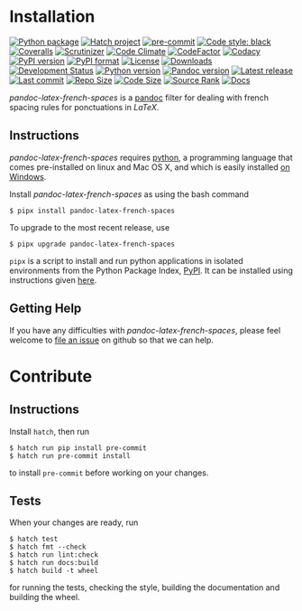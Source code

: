 Installation
============

[![Python package](https://github.com/chdemko/pandoc-latex-french-spaces/workflows/Python%20package/badge.svg?branch=develop)](https://github.com/chdemko/pandoc-latex-french-spaces/actions/workflows/python-package.yml)
[![Hatch project](https://img.shields.io/badge/%F0%9F%A5%9A-Hatch-4051b5.svg)](https://github.com/pypa/hatch)
[![pre-commit](https://img.shields.io/badge/pre--commit-enabled-brightgreen?logo=pre-commit)](https://github.com/pre-commit/pre-commit)
[![Code style: black](https://img.shields.io/badge/code%20style-black-000000.svg)](https://pypi.org/project/black/)
[![Coveralls](https://img.shields.io/coveralls/github/chdemko/pandoc-latex-french-spaces/develop.svg?logo=Codecov&logoColor=white)](https://coveralls.io/github/chdemko/pandoc-latex-french-spaces?branch=develop)
[![Scrutinizer](https://img.shields.io/scrutinizer/g/chdemko/pandoc-latex-french-spaces.svg?logo=scrutinizer)](https://scrutinizer-ci.com/g/chdemko/pandoc-latex-french-spaces/)
[![Code Climate](https://codeclimate.com/github/chdemko/pandoc-latex-french-spaces/badges/gpa.svg)](https://codeclimate.com/github/chdemko/pandoc-latex-french-spaces/)
[![CodeFactor](https://img.shields.io/codefactor/grade/github/chdemko/pandoc-latex-french-spaces/develop.svg?logo=codefactor)](https://www.codefactor.io/repository/github/chdemko/pandoc-latex-french-spaces)
[![Codacy](https://img.shields.io/codacy/grade/2548c9dc7d39429597188a9df6e0d1a0.svg?logo=codacy)](https://app.codacy.com/gh/chdemko/pandoc-latex-french-spaces/dashboard)
[![PyPI version](https://img.shields.io/pypi/v/pandoc-latex-french-spaces.svg?logo=pypi&logoColor=white)](https://pypi.org/project/pandoc-latex-french-spaces/)
[![PyPI format](https://img.shields.io/pypi/format/pandoc-latex-french-spaces.svg?logo=pypi&logoColor=white)](https://pypi.org/project/pandoc-latex-french-spaces/)
[![License](https://img.shields.io/pypi/l/pandoc-latex-french-spaces.svg?logo=pypi&logoColor=white)](https://raw.githubusercontent.com/chdemko/pandoc-latex-french-spaces/develop/LICENSE)
[![Downloads](https://img.shields.io/pypi/dm/pandoc-latex-french-spaces?logo=pypi&logoColor=white)](https://pepy.tech/project/pandoc-latex-french-spaces)
[![Development Status](https://img.shields.io/pypi/status/pandoc-latex-french-spaces.svg?logo=pypi&logoColor=white)](https://pypi.org/project/pandoc-latex-french-spaces/)
[![Python version](https://img.shields.io/pypi/pyversions/pandoc-latex-french-spaces.svg?logo=Python&logoColor=white)](https://pypi.org/project/pandoc-latex-french-spaces/)
[![Pandoc version](https://img.shields.io/badge/pandoc-2.11%20|%202.12%20|%202.13%20|%202.14%20|%202.15%20|%202.16%20|%202.17%20|%202.18%20|%202.19%20|%203.0%20|%203.1%20|%203.2%20|%203.3%20|%203.4%20|%203.5-blue.svg?logo=markdown)](https://pandoc.org/)
[![Latest release](https://img.shields.io/github/release-date/chdemko/pandoc-latex-french-spaces.svg?logo=github)](https://github.com/chdemko/pandoc-latex-french-spaces/releases)
[![Last commit](https://img.shields.io/github/last-commit/chdemko/pandoc-latex-french-spaces/develop?logo=github)](https://github.com/chdemko/pandoc-latex-french-spaces/commit/develop/)
[![Repo Size](https://img.shields.io/github/repo-size/chdemko/pandoc-latex-french-spaces.svg?logo=github)](http://pandoc-latex-french-spaces.readthedocs.io/en/latest/)
[![Code Size](https://img.shields.io/github/languages/code-size/chdemko/pandoc-latex-french-spaces.svg?logo=github)](http://pandoc-latex-french-spaces.readthedocs.io/en/latest/)
[![Source Rank](https://img.shields.io/librariesio/sourcerank/pypi/pandoc-latex-french-spaces.svg?logo=libraries.io&logoColor=white)](https://libraries.io/pypi/pandoc-latex-french-spaces)
[![Docs](https://img.shields.io/readthedocs/pandoc-latex-french-spaces.svg?logo=read-the-docs&logoColor=white)](http://pandoc-latex-french-spaces.readthedocs.io/en/latest/)

*pandoc-latex-french-spaces* is a [pandoc] filter for dealing with french
spacing rules for ponctuations in *LaTeX*.

[pandoc]: http://pandoc.org/

Instructions
------------

*pandoc-latex-french-spaces* requires [python], a programming language that
comes pre-installed on linux and Mac OS X, and which is easily installed
[on Windows].

Install *pandoc-latex-french-spaces* as using the bash command

~~~shell-session
$ pipx install pandoc-latex-french-spaces
~~~

To upgrade to the most recent release, use

~~~shell-session
$ pipx upgrade pandoc-latex-french-spaces
~~~

`pipx` is a script to install and run python applications in isolated
environments from the Python Package Index, [PyPI]. It can be installed
using instructions given [here](https://pipx.pypa.io/stable/).

[python]: https://www.python.org
[on Windows]: https://www.python.org/downloads/windows
[PyPI]: https://pypi.org


Getting Help
------------

If you have any difficulties with *pandoc-latex-french-spaces*, please feel
welcome to [file an issue] on github so that we can help.

[file an issue]: https://github.com/chdemko/pandoc-latex-french-spaces/issues

Contribute
==========

Instructions
------------

Install `hatch`, then run

~~~shell-session
$ hatch run pip install pre-commit
$ hatch run pre-commit install
~~~

to install `pre-commit` before working on your changes.

Tests
-----

When your changes are ready, run

~~~shell-session
$ hatch test
$ hatch fmt --check
$ hatch run lint:check
$ hatch run docs:build
$ hatch build -t wheel
~~~

for running the tests, checking the style, building the documentation
and building the wheel.

